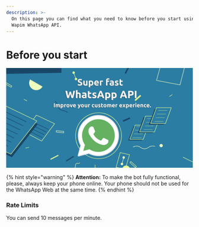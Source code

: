 ```yaml
---
description: >-
  On this page you can find what you need to know before you start using the
  Wapim WhatsApp API.
---
```


# Before you start

![](.gitbook/assets/og.jpg)

{% hint style="warning" %}
**Attention:** To make the bot fully functional, please, always keep your phone online. Your phone should not be used for the WhatsApp Web at the same time.
{% endhint %}



### Rate Limits

You can send 10 messages per minute.


